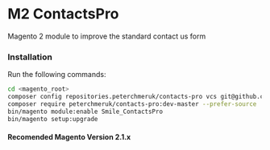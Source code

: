 # M2 ContactsPro

Magento 2 module to improve the standard contact us form

### Installation

Run the following commands:

```bash
cd <magento_root>
composer config repositories.peterchmeruk/contacts-pro vcs git@github.com:peterchmeruk/contactspro.git
composer require peterchmeruk/contacts-pro:dev-master --prefer-source
bin/magento module:enable Smile_ContactsPro
bin/magento setup:upgrade
```

#### Recomended Magento Version 2.1.x